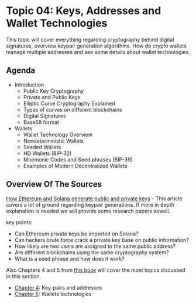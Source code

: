 # Topic 04: Keys, Addresses and Wallet Technologies

This topic will cover everything regarding cryptography behind digital signatures, overview keypair generation algorithms. How do crypto wallets manage multiple addresses and see some details about wallet technologies.

## Agenda

* Introduction
  * Public Key Cryptography
  * Private and Public Keys
  * Elliptic Curve Cryptography Explained
  * Types of curves on different blockchains
  * Digital Signatures
  * Base58 format
* Wallets
  * Wallet Technology Overview
  * Nondeterministic Wallets
  * Seeded Wallets
  * HD Wallets (BIP-32)
  * Mnemonic Codes and Seed phrases (BIP-39)
  * Examples of Modern Decentralized Wallets

## Overview Of The Sources

[How Ethereum and Solana generate public and private keys](https://chainstack.com/how-do-ethereum-and-solana-generate-public-and-private-keys/) - This article covers a lot of ground regarding keypair generations. If more in depth explanation is needed we will provide some research papers aswell.

key points:

* Can Ethereum private keys be imported on Solana?
* Can hackers brute force crack a private key base on public information?
* How likely are two users are assigned to the same public address?
* Are different blockchains using the same cryptography system?
* What is a seed phrase and how does it work?

Also Chapters 4 and 5 from [this book](https://github.com/bitcoinbook/bitcoinbook) will cover the most topics discussed in this section.

* [Chapter 4](https://github.com/bitcoinbook/bitcoinbook/blob/develop/ch04.asciidoc): Key-pairs and addresses
* [Chapter 5](https://github.com/bitcoinbook/bitcoinbook/blob/develop/ch05.asciidoc): Wallets technologies
